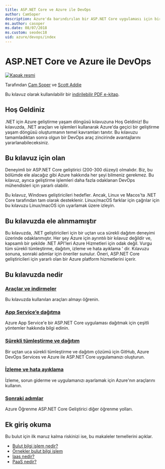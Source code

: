 ```yaml
---
title: ASP.NET Core ve Azure ile DevOps
author: CamSoper
description: Azure'da barındırılan bir ASP.NET Core uygulaması için bir DevOps işlem hattı oluşturmaya uçtan uca yönergeler sağlar. bir kılavuz.
ms.author: casoper
ms.date: 08/07/2018
ms.custom: seodec18
uid: azure/devops/index
---
```

# <a name="devops-with-aspnet-core-and-azure"></a>ASP.NET Core ve Azure ile DevOps

[![Kapak resmi](./media/cover-large.png)](https://aka.ms/devopsbook)

Tarafından [Cam Soper](https://twitter.com/camsoper) ve [Scott Addie](https://twitter.com/scottaddie)

Bu kılavuz olarak kullanılabilir bir [indirilebilir PDF e-kitap](https://aka.ms/devopsbook).

## <a name="welcome"></a>Hoş Geldiniz 

.NET için Azure geliştirme yaşam döngüsü kılavuzuna Hoş Geldiniz! Bu kılavuzda, .NET araçları ve işlemleri kullanarak Azure'da geçici bir geliştirme yaşam döngüsü oluşturmanın temel kavramları tanıtır. Bu kılavuzu tamamladıktan sonra olgun bir DevOps araç zincirinde avantajlarını yararlanabileceksiniz.

## <a name="who-this-guide-is-for"></a>Bu kılavuz için olan

Deneyimli bir ASP.NET Core geliştirici (200-300 düzeyi) olmalıdır. Biz, bu bölümde ele alacağız gibi Azure hakkında her şeyi bilmeniz gerekmez. Bu kılavuz, ayrıca geliştirme işlemleri daha fazla odaklanan DevOps mühendisleri için yararlı olabilir.

Bu kılavuz, Windows geliştiricileri hedefler. Ancak, Linux ve Macos'ta .NET Core tarafından tam olarak desteklenir. Linux/macOS farklar için çağrılar için bu kılavuzu Linux/macOS için uyarlamak üzere izleyin.

## <a name="what-this-guide-doesnt-cover"></a>Bu kılavuzda ele alınmamıştır

Bu kılavuzda, .NET geliştiricileri için bir uçtan uca sürekli dağıtım deneyimi üzerinde odaklanmıştır. Her şey Azure için ayrıntılı bir kılavuz değildir ve, kapsamlı bir şekilde .NET API'leri Azure Hizmetleri için odak değil. Vurgu tüm sürekli tümleştirme, dağıtım, izleme ve hata ayıklama ' dir. Kılavuzu sonuna, sonraki adımlar için öneriler sunulur. Öneri, ASP.NET Core geliştiricileri için yararlı olan bir Azure platform hizmetlerini içerir.

## <a name="whats-in-this-guide"></a>Bu kılavuzda nedir

### <a name="tools-and-downloadsxrefazuredevopstools-and-downloads"></a>[Araçlar ve indirmeler](xref:azure/devops/tools-and-downloads)

Bu kılavuzda kullanılan araçları almayı öğrenin.

### <a name="deploy-to-app-servicexrefazuredevopsdeploy-to-app-service"></a>[App Service’e dağıtma](xref:azure/devops/deploy-to-app-service)

Azure App Service'e bir ASP.NET Core uygulaması dağıtmak için çeşitli yöntemler hakkında bilgi edinin.

### <a name="continuous-integration-and-deploymentxrefazuredevopscicd"></a>[Sürekli tümleştirme ve dağıtım](xref:azure/devops/cicd)

Bir uçtan uca sürekli tümleştirme ve dağıtım çözümü için GitHub, Azure DevOps Services ve Azure ile ASP.NET Core uygulamanızı oluşturun.

### <a name="monitor-and-debugxrefazuredevopsmonitor"></a>[İzleme ve hata ayıklama](xref:azure/devops/monitor)

İzleme, sorun giderme ve uygulamanızı ayarlamak için Azure'nın araçlarını kullanın.

### <a name="next-stepsxrefazuredevopsnext-steps"></a>[Sonraki adımlar](xref:azure/devops/next-steps)

Azure Öğrenme ASP.NET Core Geliştirici diğer öğrenme yolları.

## <a name="additional-introductory-reading"></a>Ek giriş okuma

Bu bulut için ilk maruz kalma riskinizi ise, bu makaleler temellerini açıklar.

* [Bulut bilgi işlem nedir?](https://azure.microsoft.com/overview/what-is-cloud-computing/)
* [Örnekler bulut bilgi işlem](https://azure.microsoft.com/overview/examples-of-cloud-computing/)
* [Iaas nedir?](https://azure.microsoft.com/overview/what-is-iaas/)
* [PaaS nedir?](https://azure.microsoft.com/overview/what-is-paas/)
